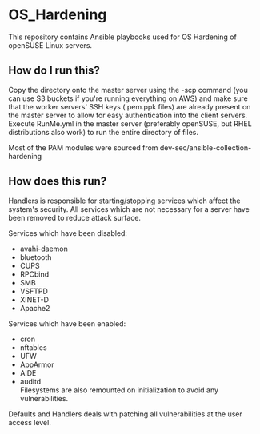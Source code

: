 # OS_Hardening
This repository contains Ansible playbooks used for OS Hardening of openSUSE Linux servers.  

## How do I run this?
Copy the directory onto the master server using the -scp command (you can use S3 buckets if you're running everything on AWS) and make sure that the worker servers' SSH keys (.pem\.ppk files) are already present on the master server to allow for easy authentication into the client servers.  
Execute RunMe.yml in the master server (preferably openSUSE, but RHEL distributions also work) to run the entire directory of files.  

Most of the PAM modules were sourced from dev-sec/ansible-collection-hardening  

## How does this run?
Handlers is responsible for starting/stopping services which affect the system's security. All services which are not necessary for a server have been removed to reduce attack surface.  

Services which have been disabled:  
- avahi-daemon  
- bluetooth  
- CUPS 
- RPCbind  
- SMB   
- VSFTPD    
- XINET-D    
- Apache2    

Services which have been enabled:  
- cron  
- nftables  
- UFW  
- AppArmor  
- AIDE  
- auditd  
Filesystems are also remounted on initialization to avoid any vulnerabilities.  
  
Defaults and Handlers deals with patching all vulnerabilities at the user access level.   



